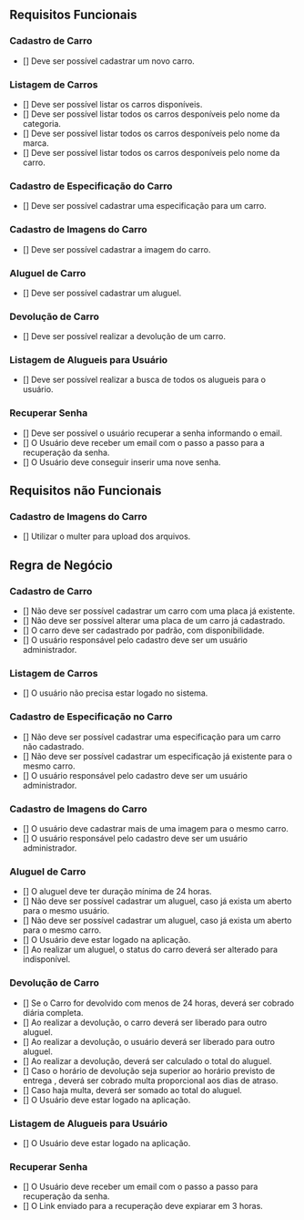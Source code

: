 
## Requisitos Funcionais


### Cadastro de Carro

- [] Deve ser possível cadastrar um novo carro.

### Listagem de Carros

- [] Deve ser possível listar os carros disponíveis.
- [] Deve ser possível listar todos os carros desponíveis pelo nome da categoria.
- [] Deve ser possível listar todos os carros desponíveis pelo nome da marca.
- [] Deve ser possível listar todos os carros desponíveis pelo nome da carro.


### Cadastro de Especificação do Carro

- [] Deve ser possível cadastrar uma especificação para um carro.


### Cadastro de Imagens do Carro

- [] Deve ser possível cadastrar a imagem do carro.


### Aluguel de Carro

- [] Deve ser possível cadastrar um aluguel.


### Devolução de Carro

- [] Deve ser possível realizar a devolução de um carro.


### Listagem de Alugueis para Usuário

- [] Deve ser possível realizar a busca de todos os alugueis para o usuário.


### Recuperar Senha

- [] Deve ser possível o usuário recuperar a senha informando o email.
- [] O Usuário deve receber um email com o passo a passo para a recuperação da senha.
- [] O Usuário deve conseguir inserir uma nove senha.


## Requisitos não Funcionais


### Cadastro de Imagens do Carro
- [] Utilizar o multer para upload dos arquivos.


## Regra de Negócio

### Cadastro de Carro
- [] Não deve ser possível cadastrar um carro com uma placa já existente.
- [] Não deve ser possível alterar uma placa de um carro já cadastrado.
- [] O carro deve ser cadastrado por padrão, com disponibilidade.
- [] O usuário responsável pelo cadastro deve ser um usuário administrador.


### Listagem de Carros

- [] O usuário não precisa estar logado no sistema.


### Cadastro de Especificação no Carro

- [] Não deve ser possível cadastrar uma especificação para um carro não cadastrado.
- [] Não deve ser possível cadastrar um especificação já existente para o mesmo carro.
- [] O usuário responsável pelo cadastro deve ser um usuário administrador.


### Cadastro de Imagens do Carro

- [] O usuário deve cadastrar mais de uma imagem para o mesmo carro.
- [] O usuário responsável pelo cadastro deve ser um usuário administrador.


### Aluguel de Carro

- [] O aluguel deve ter duração mínima de 24 horas.
- [] Não deve ser possível cadastrar um aluguel, caso já exista um aberto para o mesmo usuário.
- [] Não deve ser possível cadastrar um aluguel, caso já exista um aberto para o mesmo carro.
- [] O Usuário deve estar logado na aplicação.
- [] Ao realizar um aluguel, o status do carro deverá ser alterado para indisponível.


### Devolução de Carro

- [] Se o Carro for devolvido com menos de 24 horas, deverá ser cobrado diária completa.
- [] Ao realizar a devolução, o carro deverá ser liberado para outro aluguel.
- [] Ao realizar a devolução, o usuário deverá ser liberado para outro aluguel.
- [] Ao realizar a devolução, deverá ser calculado o total do aluguel.
- [] Caso o horário de devolução seja superior ao horário previsto de entrega , deverá ser cobrado multa proporcional aos dias de atraso.
- [] Caso haja multa, deverá ser somado ao total do aluguel.
- [] O Usuário deve estar logado na aplicação.


### Listagem de Alugueis para Usuário

- [] O Usuário deve estar logado na aplicação.


### Recuperar Senha 

- [] O Usuário deve receber um email com o passo a passo para recuperação da senha.
- [] O Link enviado para a recuperação deve expiarar em 3 horas.